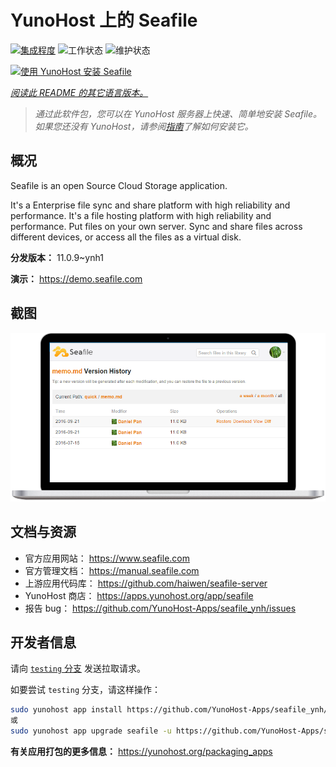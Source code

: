 <!--
注意：此 README 由 <https://github.com/YunoHost/apps/tree/master/tools/readme_generator> 自动生成
请勿手动编辑。
-->

# YunoHost 上的 Seafile

[![集成程度](https://dash.yunohost.org/integration/seafile.svg)](https://dash.yunohost.org/appci/app/seafile) ![工作状态](https://ci-apps.yunohost.org/ci/badges/seafile.status.svg) ![维护状态](https://ci-apps.yunohost.org/ci/badges/seafile.maintain.svg)

[![使用 YunoHost 安装 Seafile](https://install-app.yunohost.org/install-with-yunohost.svg)](https://install-app.yunohost.org/?app=seafile)

*[阅读此 README 的其它语言版本。](./ALL_README.md)*

> *通过此软件包，您可以在 YunoHost 服务器上快速、简单地安装 Seafile。*  
> *如果您还没有 YunoHost，请参阅[指南](https://yunohost.org/install)了解如何安装它。*

## 概况

Seafile is an open Source Cloud Storage application.

It's a Enterprise file sync and share platform with high reliability and performance. It's a file hosting platform with high reliability and performance. Put files on your own server. Sync and share files across different devices, or access all the files as a virtual disk.


**分发版本：** 11.0.9~ynh1

**演示：** <https://demo.seafile.com>

## 截图

![Seafile 的截图](./doc/screenshots/screenshot.png)

## 文档与资源

- 官方应用网站： <https://www.seafile.com>
- 官方管理文档： <https://manual.seafile.com>
- 上游应用代码库： <https://github.com/haiwen/seafile-server>
- YunoHost 商店： <https://apps.yunohost.org/app/seafile>
- 报告 bug： <https://github.com/YunoHost-Apps/seafile_ynh/issues>

## 开发者信息

请向 [`testing` 分支](https://github.com/YunoHost-Apps/seafile_ynh/tree/testing) 发送拉取请求。

如要尝试 `testing` 分支，请这样操作：

```bash
sudo yunohost app install https://github.com/YunoHost-Apps/seafile_ynh/tree/testing --debug
或
sudo yunohost app upgrade seafile -u https://github.com/YunoHost-Apps/seafile_ynh/tree/testing --debug
```

**有关应用打包的更多信息：** <https://yunohost.org/packaging_apps>

